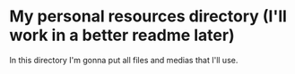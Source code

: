 # My personal resources directory (I'll work in a better readme later)

In this directory I'm gonna put all files and medias that I'll use.